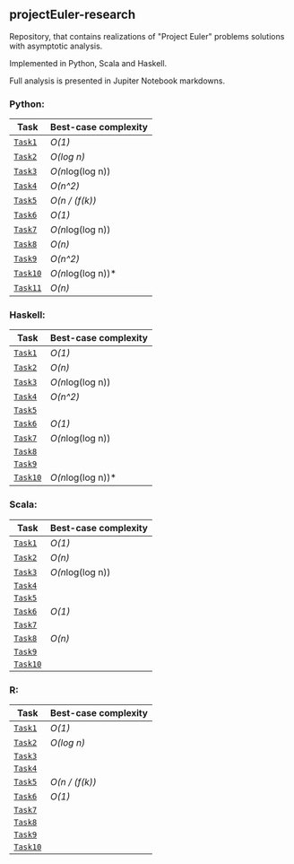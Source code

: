 ## projectEuler-research
Repository, that contains realizations of "Project Euler" problems solutions with asymptotic analysis.

Implemented in Python, Scala and Haskell.

Full analysis is presented in Jupiter Notebook markdowns.

### Python:

 Task                            | Best-case complexity   |
|--------------------------------|------------------------|
| [`Task1`](python/Task1.ipynb)  | *O(1)*                 |
| [`Task2`](python/Task2.ipynb)  | *O(log n)*             |   
| [`Task3`](python/Task3.ipynb)  | *O(n*log(log n))       |   
| [`Task4`](python/Task4.ipynb)  | *O(n^2)*               |   
| [`Task5`](python/Task5.ipynb)  | *O(n / (f(k))*         |   
| [`Task6`](python/Task6.ipynb)  | *O(1)*                 |   
| [`Task7`](python/Task7.ipynb)  | *O(n*log(log n))       | 
| [`Task8`](python/Task8.ipynb)  | *O(n)*       | 
| [`Task9`](python/Task9.ipynb)  | *O(n^2)*       | 
| [`Task10`](python/Task_10.ipynb)  | *O(n*log(log n))*       | 
| [`Task11`](python/Task_11.ipynb)  | *O(n)*       | 


### Haskell:

 Task                            | Best-case complexity   |
|--------------------------------|------------------------|
| [`Task1`](haskell/Task1.hs)     | *O(1)*                 |
| [`Task2`](haskell/Task2.hs)     | *O(n)*              |   
| [`Task3`](haskell/Task3.hs)     | *O(n*log(log n))       |   
| [`Task4`](haskell/Task4.hs)     | *O(n^2)*             |   
| [`Task5`](haskell/Task5.hs)     |          |   
| [`Task6`](haskell/Task6.hs)     |   *O(1)*            |   
| [`Task7`](haskell/Task7.hs)     | *O(n*log(log n))       | 
| [`Task8`](haskell/Task8.hs)     |                        | 
| [`Task9`](haskell/Task9.hs)  |        | 
| [`Task10`](haskell/Task_10.hs)  | *O(n*log(log n))*       | 


### Scala:

 Task                            | Best-case complexity   |
|--------------------------------|------------------------|
| [`Task1`](scala/Task1.scala)  | *O(1)*                  |
| [`Task2`](scala/Task2.scala)  | *O(n)*                  |   
| [`Task3`](scala/Task3.scala)  | *O(n*log(log n))        |   
| [`Task4`](scala/Task4.scala)  |              |   
| [`Task5`](scala/Task5.scala)  |          |   
| [`Task6`](scala/Task6.scala)  |   *O(1)*                |   
| [`Task7`](scala/Task7.scala)  |      |  
| [`Task8`](scala/Task8.scala)  | *O(n)*                  | 
| [`Task9`](scala/Task9.scala)  |       | 
| [`Task10`](scala/Task_10.scala)  |        | 


### R:

 Task                            | Best-case complexity   |
|--------------------------------|------------------------|
| [`Task1`](R/Task1.r)  | *O(1)*                          |
| [`Task2`](R/Task2.r)  | *O(log n)*                      |   
| [`Task3`](R/Task3.r)  |        |   
| [`Task4`](R/Task4.r)  |               |   
| [`Task5`](R/Task5.r)  | *O(n / (f(k))*                  |   
| [`Task6`](R/Task6.r)  |    *O(1)*                       |   
| [`Task7`](R/Task7.r)  |        | 
| [`Task8`](R/Task8.r)  |       | 
| [`Task9`](R/Task9.r)  |        | 
| [`Task10`](R/Task_10.r)  |        | 
